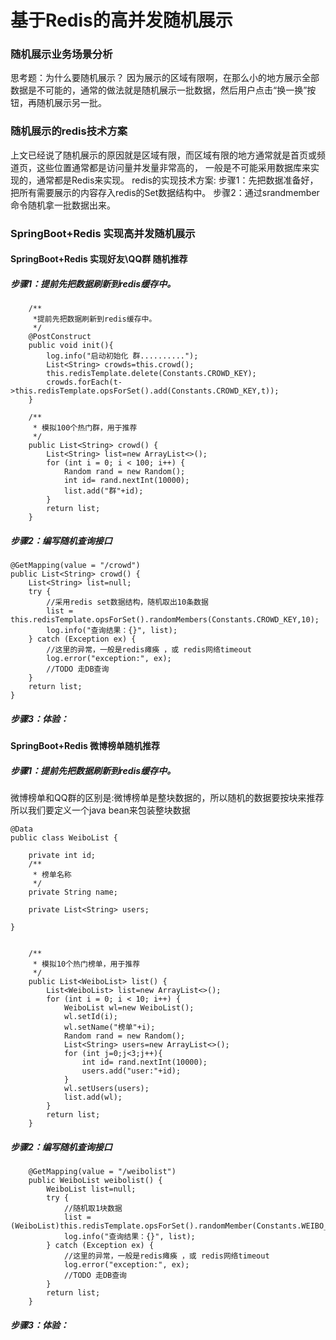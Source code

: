 
# 基于Redis的高并发随机展示
### 随机展示业务场景分析
思考题：为什么要随机展示？
因为展示的区域有限啊，在那么小的地方展示全部数据是不可能的，通常的做法就是随机展示一批数据，然后用户点击“换一换”按钮，再随机展示另一批。


### 随机展示的redis技术方案
上文已经说了随机展示的原因就是区域有限，而区域有限的地方通常就是首页或频道页，这些位置通常都是访问量并发量非常高的，
一般是不可能采用数据库来实现的，通常都是Redis来实现。
redis的实现技术方案:
步骤1：先把数据准备好，把所有需要展示的内容存入redis的Set数据结构中。
步骤2：通过srandmember命令随机拿一批数据出来。







### SpringBoot+Redis 实现高并发随机展示

#### SpringBoot+Redis 实现好友\QQ群 随机推荐
##### 步骤1：提前先把数据刷新到redis缓存中。
``` 
    /**
     *提前先把数据刷新到redis缓存中。
     */
    @PostConstruct
    public void init(){
        log.info("启动初始化 群..........");
        List<String> crowds=this.crowd();
        this.redisTemplate.delete(Constants.CROWD_KEY);
        crowds.forEach(t->this.redisTemplate.opsForSet().add(Constants.CROWD_KEY,t));
    }

    /**
     * 模拟100个热门群，用于推荐
     */
    public List<String> crowd() {
        List<String> list=new ArrayList<>();
        for (int i = 0; i < 100; i++) {
            Random rand = new Random();
            int id= rand.nextInt(10000);
            list.add("群"+id);
        }
        return list;
    }
```
##### 步骤2：编写随机查询接口
``` 
@GetMapping(value = "/crowd")
public List<String> crowd() {
    List<String> list=null;
    try {
        //采用redis set数据结构，随机取出10条数据
        list = this.redisTemplate.opsForSet().randomMembers(Constants.CROWD_KEY,10);
        log.info("查询结果：{}", list);
    } catch (Exception ex) {
        //这里的异常，一般是redis瘫痪 ，或 redis网络timeout
        log.error("exception:", ex);
        //TODO 走DB查询
    }
    return list;
}
```

##### 步骤3：体验：




#### SpringBoot+Redis 微博榜单随机推荐
##### 步骤1：提前先把数据刷新到redis缓存中。
微博榜单和QQ群的区别是:微博榜单是整块数据的，所以随机的数据要按块来推荐
所以我们要定义一个java bean来包装整块数据
``` 
@Data
public class WeiboList {
    
    private int id;
    /**
     * 榜单名称
     */
    private String name;

    private List<String> users;

}
```
``` 

    /**
     * 模拟10个热门榜单，用于推荐
     */
    public List<WeiboList> list() {
        List<WeiboList> list=new ArrayList<>();
        for (int i = 0; i < 10; i++) {
            WeiboList wl=new WeiboList();
            wl.setId(i);
            wl.setName("榜单"+i);
            Random rand = new Random();
            List<String> users=new ArrayList<>();
            for (int j=0;j<3;j++){
                int id= rand.nextInt(10000);
                users.add("user:"+id);
            }
            wl.setUsers(users);
            list.add(wl);
        }
        return list;
    }
```


##### 步骤2：编写随机查询接口
``` 
    @GetMapping(value = "/weibolist")
    public WeiboList weibolist() {
        WeiboList list=null;
        try {
            //随机取1块数据
            list = (WeiboList)this.redisTemplate.opsForSet().randomMember(Constants.WEIBO_LIST_KEY);
            log.info("查询结果：{}", list);
        } catch (Exception ex) {
            //这里的异常，一般是redis瘫痪 ，或 redis网络timeout
            log.error("exception:", ex);
            //TODO 走DB查询
        }
        return list;
    }
```

##### 步骤3：体验：
